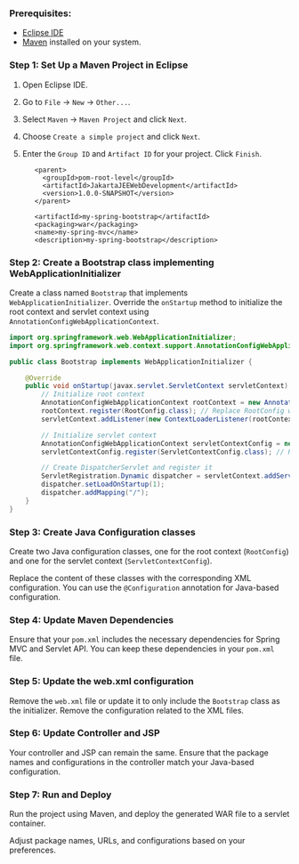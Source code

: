 ### Prerequisites:
- [Eclipse IDE](https://www.eclipse.org/downloads/)
- [Maven](https://maven.apache.org/download.cgi) installed on your system.


### Step 1: Set Up a Maven Project in Eclipse
1. Open Eclipse IDE.
2. Go to `File` -> `New` -> `Other...`.
3. Select `Maven` -> `Maven Project` and click `Next`.
4. Choose `Create a simple project` and click `Next`.
5. Enter the `Group ID` and `Artifact ID` for your project. Click `Finish`. 

		  <parent>
		    <groupId>pom-root-level</groupId>
		    <artifactId>JakartaJEEWebDevelopment</artifactId>
		    <version>1.0.0-SNAPSHOT</version>
		  </parent>
		  
		  <artifactId>my-spring-bootstrap</artifactId>
		  <packaging>war</packaging>
		  <name>my-spring-mvc</name>
		  <description>my-spring-bootstrap</description>

		  
### Step 2: Create a Bootstrap class implementing WebApplicationInitializer

Create a class named `Bootstrap` that implements `WebApplicationInitializer`. Override the `onStartup` method to initialize the root context and servlet context using `AnnotationConfigWebApplicationContext`.

```java
import org.springframework.web.WebApplicationInitializer;
import org.springframework.web.context.support.AnnotationConfigWebApplicationContext;

public class Bootstrap implements WebApplicationInitializer {

    @Override
    public void onStartup(javax.servlet.ServletContext servletContext) {
        // Initialize root context
        AnnotationConfigWebApplicationContext rootContext = new AnnotationConfigWebApplicationContext();
        rootContext.register(RootConfig.class); // Replace RootConfig with your actual configuration class
        servletContext.addListener(new ContextLoaderListener(rootContext));

        // Initialize servlet context
        AnnotationConfigWebApplicationContext servletContextConfig = new AnnotationConfigWebApplicationContext();
        servletContextConfig.register(ServletContextConfig.class); // Replace ServletContextConfig with your actual configuration class

        // Create DispatcherServlet and register it
        ServletRegistration.Dynamic dispatcher = servletContext.addServlet("dispatcher", new DispatcherServlet(servletContextConfig));
        dispatcher.setLoadOnStartup(1);
        dispatcher.addMapping("/");
    }
}
```

### Step 3: Create Java Configuration classes

Create two Java configuration classes, one for the root context (`RootConfig`) and one for the servlet context (`ServletContextConfig`).

Replace the content of these classes with the corresponding XML configuration. You can use the `@Configuration` annotation for Java-based configuration.

### Step 4: Update Maven Dependencies

Ensure that your `pom.xml` includes the necessary dependencies for Spring MVC and Servlet API. You can keep these dependencies in your `pom.xml` file.

### Step 5: Update the web.xml configuration

Remove the `web.xml` file or update it to only include the `Bootstrap` class as the initializer. Remove the configuration related to the XML files.

### Step 6: Update Controller and JSP

Your controller and JSP can remain the same. Ensure that the package names and configurations in the controller match your Java-based configuration.

### Step 7: Run and Deploy

Run the project using Maven, and deploy the generated WAR file to a servlet container.

Adjust package names, URLs, and configurations based on your preferences.

